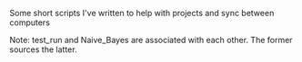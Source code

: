Some short scripts I've written to help with projects and sync between computers

Note: test_run and Naive_Bayes are associated with each other. The former sources the latter.
